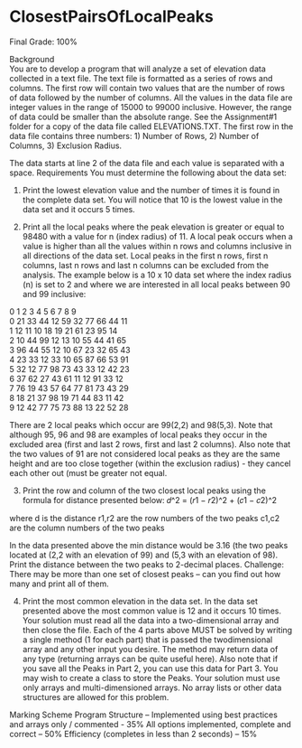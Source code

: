 # ClosestPairsOfLocalPeaks

Final Grade: 100%

Background<br/>
You are to develop a program that will analyze a set of elevation data collected in a text file. The text
file is formatted as a series of rows and columns. The first row will contain two values that are the
number of rows of data followed by the number of columns. All the values in the data file are integer
values in the range of 15000 to 99000 inclusive. However, the range of data could be smaller than the
absolute range. See the Assignment#1 folder for a copy of the data file called ELEVATIONS.TXT.
The first row in the data file contains three numbers: 1) Number of Rows, 2) Number of Columns, 3) Exclusion Radius.

The data starts at line 2 of the data file and each value is separated with a space.
Requirements
You must determine the following about the data set:
1. Print the lowest elevation value and the number of times it is found in the complete data set.
You will notice that 10 is the lowest value in the data set and it occurs 5 times.

2. Print all the local peaks where the peak elevation is greater or equal to 98480 with a value for n
(index radius) of 11. A local peak occurs when a value is higher than all the values within n
rows and columns inclusive in all directions of the data set. Local peaks in the first n rows, first
n columns, last n rows and last n columns can be excluded from the analysis. The example
below is a 10 x 10 data set where the index radius (n) is set to 2 and where we are interested in
all local peaks between 90 and 99 inclusive:

0 1 2 3 4 5 6 7 8 9<br />
0 21 33 44 12 59 32 77 66 44 11<br />
1 12 11 10 18 19 21 61 23 95 14<br />
2 10 44 99 12 13 10 55 44 41 65<br />
3 96 44 55 12 10 67 23 32 65 43<br />
4 23 33 12 33 10 65 87 66 53 91<br />
5 32 12 77 98 73 43 33 12 42 23<br />
6 37 62 27 43 61 11 12 91 33 12<br />
7 76 19 43 57 64 77 81 73 43 29<br />
8 18 21 37 98 19 71 44 83 11 42<br />
9 12 42 77 75 73 88 13 22 52 28<br />

There are 2 local peaks which occur are 99(2,2) and 98(5,3). Note that although 95, 96 and 98
are examples of local peaks they occur in the excluded area (first and last 2 rows, first and last
2 columns). Also note that the two values of 91 are not considered local peaks as they are the
same height and are too close together (within the exclusion radius) - they cancel each other
out (must be greater not equal.

3. Print the row and column of the two closest local peaks using the formula for distance
presented below:
𝑑^2 = (𝑟1 − 𝑟2)^2 + (𝑐1 − 𝑐2)^2

where d is the distance
 r1,r2 are the row numbers of the two peaks
 c1,c2 are the column numbers of the two peaks
 
In the data presented above the min distance would be 3.16 (the two peaks located at (2,2 with
an elevation of 99) and (5,3 with an elevation of 98). Print the distance between the two peaks
to 2-decimal places.
Challenge: There may be more than one set of closest peaks – can you find out how many and
print all of them.

4. Print the most common elevation in the data set. In the data set presented above the most
common value is 12 and it occurs 10 times.
Your solution must read all the data into a two-dimensional array and then close the file. Each of the 4
parts above MUST be solved by writing a single method (1 for each part) that is passed the twodimensional array and any other input you desire. The method may return data of any type (returning
arrays can be quite useful here). Also note that if you save all the Peaks in Part 2, you can use this data
for Part 3. You may wish to create a class to store the Peaks.
Your solution must use only arrays and multi-dimensioned arrays. No array lists or other data
structures are allowed for this problem.

Marking Scheme
Program Structure – Implemented using best practices and arrays only / commented - 35%
All options implemented, complete and correct – 50%
Efficiency (completes in less than 2 seconds) – 15%
